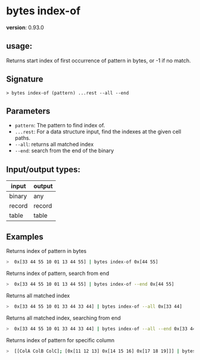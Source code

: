 # bytes index-of

**version**: 0.93.0

## **usage**:

Returns start index of first occurrence of pattern in bytes, or -1 if no match.

## Signature

`> bytes index-of (pattern) ...rest --all --end`

## Parameters

- `pattern`: The pattern to find index of.
- `...rest`: For a data structure input, find the indexes at the given cell paths.
- `--all`: returns all matched index
- `--end`: search from the end of the binary

## Input/output types:

| input  | output |
| ------ | ------ |
| binary | any    |
| record | record |
| table  | table  |

## Examples

Returns index of pattern in bytes

```bash
>  0x[33 44 55 10 01 13 44 55] | bytes index-of 0x[44 55]
```

Returns index of pattern, search from end

```bash
>  0x[33 44 55 10 01 13 44 55] | bytes index-of --end 0x[44 55]
```

Returns all matched index

```bash
>  0x[33 44 55 10 01 33 44 33 44] | bytes index-of --all 0x[33 44]
```

Returns all matched index, searching from end

```bash
>  0x[33 44 55 10 01 33 44 33 44] | bytes index-of --all --end 0x[33 44]
```

Returns index of pattern for specific column

```bash
>  [[ColA ColB ColC]; [0x[11 12 13] 0x[14 15 16] 0x[17 18 19]]] | bytes index-of 0x[11] ColA ColC
```
